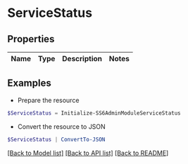# ServiceStatus
## Properties

Name | Type | Description | Notes
------------ | ------------- | ------------- | -------------

## Examples

- Prepare the resource
```powershell
$ServiceStatus = Initialize-SS6AdminModuleServiceStatus 
```

- Convert the resource to JSON
```powershell
$ServiceStatus | ConvertTo-JSON
```

[[Back to Model list]](../README.md#documentation-for-models) [[Back to API list]](../README.md#documentation-for-api-endpoints) [[Back to README]](../README.md)

